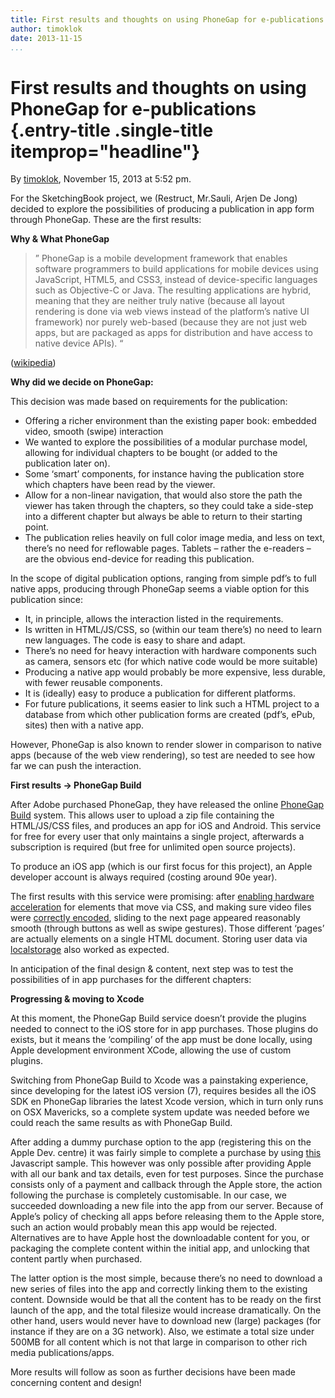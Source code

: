 ```yaml
---
title: First results and thoughts on using PhoneGap for e-publications
author: timoklok
date: 2013-11-15
...
```


# First results and thoughts on using PhoneGap for e-publications {.entry-title .single-title itemprop="headline"}

By [timoklok](http://networkcultures.org/digitalpublishing/author/timoklok/ "Posts by timoklok"),
November 15, 2013 at 5:52 pm.

For the SketchingBook project, we (Restruct, Mr.Sauli, Arjen De Jong)
decided to explore the possibilities of producing a publication in app
form through PhoneGap. These are the first results:



**Why & What PhoneGap**

> ” PhoneGap is a mobile development framework that enables software
> programmers to build applications for mobile devices using JavaScript,
> HTML5, and CSS3, instead of device-specific languages such as
> Objective-C or Java. The resulting applications are hybrid, meaning
> that they are neither truly native (because all layout rendering is
> done via web views instead of the platform’s native UI framework) nor
> purely web-based (because they are not just web apps, but are packaged
> as apps for distribution and have access to native device APIs). “

([wikipedia](http://en.wikipedia.org/wiki/PhoneGap))

**Why did we decide on PhoneGap:**

This decision was made based on requirements for the publication:

-   Offering a richer environment than the existing paper book: embedded
    video, smooth (swipe) interaction
-   We wanted to explore the possibilities of a modular purchase model,
    allowing for individual chapters to be bought (or added to the
    publication later on).
-   Some ‘smart’ components, for instance having the publication store
    which chapters have been read by the viewer.
-   Allow for a non-linear navigation, that would also store the path
    the viewer has taken through the chapters, so they could take a
    side-step into a different chapter but always be able to return to
    their starting point.
-   The publication relies heavily on full color image media, and less
    on text, there’s no need for reflowable pages. Tablets – rather the
    e-readers – are the obvious end-device for reading this publication.

In the scope of digital publication options, ranging from simple pdf’s
to full native apps, producing through PhoneGap seems a viable option
for this publication since:

-   It, in principle, allows the interaction listed in the requirements.
-   Is written in HTML/JS/CSS, so (within our team there’s) no need to
    learn new languages. The code is easy to share and adapt.
-   There’s no need for heavy interaction with hardware components such
    as camera, sensors etc (for which native code would be more
    suitable)
-   Producing a native app would probably be more expensive, less
    durable, with fewer reusable components.
-   It is (ideally) easy to produce a publication for different
    platforms.
-   For future publications, it seems easier to link such a HTML project
    to a database from which other publication forms are created (pdf’s,
    ePub, sites) then with a native app.

However, PhoneGap is also known to render slower in comparison to native
apps (because of the web view rendering), so test are needed to see how
far we can push the interaction.

**First results -\> PhoneGap Build**

After Adobe purchased PhoneGap, they have released the online [PhoneGap
Build](https://build.phonegap.com/) system. This allows user to upload a
zip file containing the HTML/JS/CSS files, and produces an app for iOS
and Android. This service for free for every user that only maintains a
single project, afterwards a subscription is required (but free for
unlimited open source projects).

To produce an iOS app (which is our first focus for this project), an
Apple developer account is always required (costing around 90e year).

The first results with this service were promising: after [enabling
hardware
acceleration](http://phonegap-tips.com/articles/force-hardware-acceleration-with-translate3d-sometimes.html)
for elements that move via CSS, and making sure video files were
[correctly
encoded](https://developer.apple.com/library/ios/technotes/tn2224/_index.html),
sliding to the next page appeared reasonably smooth (through buttons as
well as swipe gestures). Those different ‘pages’ are actually elements
on a single HTML document. Storing user data via
[localstorage](http://diveintohtml5.info/storage.html) also worked as
expected.

In anticipation of the final design & content, next step was to test the
possibilities of in app purchases for the different chapters:

**Progressing & moving to Xcode**

At this moment, the PhoneGap Build service doesn’t provide the plugins
needed to connect to the iOS store for in app purchases. Those plugins
do exists, but it means the ‘compiling’ of the app must be done locally,
using Apple development environment XCode, allowing the use of custom
plugins.

Switching from PhoneGap Build to Xcode was a painstaking experience,
since developing for the latest iOS version (7), requires besides all
the iOS SDK en PhoneGap libraries the latest Xcode version, which in
turn only runs on OSX Mavericks, so a complete system update was needed
before we could reach the same results as with PhoneGap Build.

After adding a dummy purchase option to the app (registering this on the
Apple Dev. centre) it was fairly simple to complete a purchase by using
[this](https://github.com/j3k0/PhoneGap-InAppPurchase-iOS/blob/master/README.md)
Javascript sample. This however was only possible after providing Apple
with all our bank and tax details, even for test purposes. Since the
purchase consists only of a payment and callback through the Apple
store, the action following the purchase is completely customisable. In
our case, we succeeded downloading a new file into the app from our
server. Because of Apple’s policy of checking all apps before releasing
them to the Apple store, such an action would probably mean this app
would be rejected. Alternatives are to have Apple host the downloadable
content for you, or packaging the complete content within the initial
app, and unlocking that content partly when purchased.

The latter option is the most simple, because there’s no need to
download a new series of files into the app and correctly linking them
to the existing content. Downside would be that all the content has to
be ready on the first launch of the app, and the total filesize would
increase dramatically. On the other hand, users would never have to
download new (large) packages (for instance if they are on a 3G
network). Also, we estimate a total size under 500MB for all content
which is not that large in comparison to other rich media
publications/apps.

More results will follow as soon as further decisions have been made
concerning content and design!
